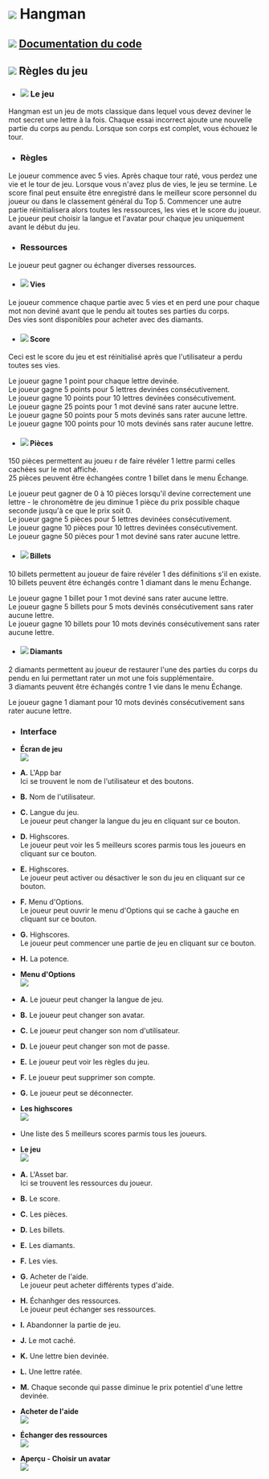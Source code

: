 # ![ ](helpImgs/french.png)  Hangman
## ![ ](helpImgs/app_doc.png) [Documentation du code](https://miguelpinto.dx.am/docs/hangman-doc-fr.pdf)

## ![ ](helpImgs/game_rules.png) Règles du jeu

* ### ![ ](helpImgs/hangman_icon_small.png) Le jeu
Hangman est un jeu de mots classique dans lequel vous devez deviner le mot secret une lettre à la fois.
Chaque essai incorrect ajoute une nouvelle partie du corps au pendu. Lorsque son corps est complet, vous échouez le tour.

* ### Règles
Le joueur commence avec 5 vies. Après chaque tour raté, vous perdez une vie et le tour de jeu. Lorsque vous n'avez plus de vies, le jeu se termine. Le score final peut ensuite être enregistré dans le meilleur score personnel du joueur ou dans le classement général du Top 5. Commencer une autre partie réinitialisera alors toutes les ressources, les vies et le score du joueur. Le joueur peut choisir la langue et l'avatar pour chaque jeu uniquement avant le début du jeu.

* ### Ressources
Le joueur peut gagner ou échanger diverses ressources.

* #### ![ ](helpImgs/heart_small.png) Vies
Le joueur commence chaque partie avec 5 vies et en perd une pour chaque mot non deviné avant que le pendu ait toutes ses parties du corps.<br>
Des vies sont disponibles pour acheter avec des diamants.

* #### ![ ](helpImgs/score_small.png) Score
Ceci est le score du jeu et est réinitialisé après que l'utilisateur a perdu toutes ses vies.

Le joueur gagne 1 point pour chaque lettre devinée.<br>
Le joueur gagne 5 points pour 5 lettres devinées consécutivement.<br>
Le joueur gagne 10 points pour 10 lettres devinées consécutivement.<br>
Le joueur gagne 25 points pour 1 mot deviné sans rater aucune lettre.<br>
Le joueur gagne 50 points pour 5 mots devinés sans rater aucune lettre.<br>
Le joueur gagne 100 points pour 10 mots devinés sans rater aucune lettre.

* #### ![ ](helpImgs/coin_small.png) Pièces
150 pièces permettent au joueu r de faire révéler 1 lettre parmi celles cachées sur le mot affiché.<br>
25 pièces peuvent être échangées contre 1 billet dans le menu Échange.

Le joueur peut gagner de 0 à 10 pièces lorsqu'il devine correctement une lettre - le chronomètre de jeu diminue 1 pièce du prix possible chaque seconde jusqu'à ce que le prix soit 0.<br>
Le joueur gagne 5 pièces pour 5 lettres devinées consécutivement.<br>
Le joueur gagne 10 pièces pour 10 lettres devinées consécutivement.<br>
Le joueur gagne 50 pièces pour 1 mot deviné sans rater aucune lettre.

* #### ![ ](helpImgs/banknote_small.png) Billets
10 billets permettent au joueur de faire révéler 1 des définitions s'il en existe.<br>
10  billets peuvent être échangés contre 1 diamant dans le menu Échange.

Le joueur gagne 1 billet pour 1 mot deviné sans rater aucune lettre.<br>
Le joueur gagne 5 billets pour 5 mots devinés consécutivement sans rater aucune lettre.<br>
Le joueur gagne 10 billets pour 10 mots devinés consécutivement sans rater aucune lettre. 

* #### ![ ](helpImgs/diamond_small.png) Diamants
2 diamants permettent au joueur de restaurer l'une des parties du corps du pendu en lui permettant rater un mot une fois supplémentaire.<br>
3 diamants peuvent être échangés contre 1 vie dans le menu Échange.

Le joueur gagne 1 diamant pour 10 mots devinés consécutivement sans rater aucune lettre.

* ### Interface

* **Écran de jeu**<br>
![ ](helpImgs/help1.jpg)

- **A.** L'App bar<br>
Ici se trouvent le nom de l'utilisateur et des boutons.

- **B.** Nom de l'utilisateur.

- **C.** Langue du jeu.<br>
Le joueur peut changer la langue du jeu en cliquant sur ce bouton.

- **D.** Highscores.<br>
Le joueur peut voir les 5 meilleurs scores parmis tous les joueurs en cliquant sur ce bouton.

- **E.** Highscores.<br>
Le joueur peut activer ou désactiver le son du jeu en cliquant sur ce bouton.

- **F.** Menu d'Options.<br>
Le joueur peut ouvrir le menu d'Options qui se cache à gauche en cliquant sur ce bouton.

- **G.** Highscores.<br>
Le joueur peut commencer une partie de jeu en cliquant sur ce bouton.

- **H.** La potence.

* **Menu d'Options**<br>
![ ](helpImgs/help2.jpg)

- **A.** Le joueur peut changer la langue de jeu.

- **B.** Le joueur peut changer son avatar.

- **C.** Le joueur peut changer son nom d'utilisateur.

- **D.** Le joueur peut changer son mot de passe.

- **E.** Le joueur peut voir les règles du jeu.

- **F.** Le joueur peut supprimer son compte.

- **G.** Le joueur peut se déconnecter.

* **Les highscores**<br>
![ ](helpImgs/help3.jpg)

- Une liste des 5 meilleurs scores parmis tous les joueurs.

* **Le jeu**<br>
![ ](helpImgs/help4.jpg)

- **A.** L'Asset bar.<br>
Ici se trouvent les ressources du joueur.

- **B.** Le score.

- **C.** Les pièces.

- **D.** Les billets.

- **E.** Les diamants.

- **F.** Les vies.

- **G.** Acheter de l'aide.<br>
Le joueur peut acheter différents types d'aide.

- **H.** Échanhger des ressources.<br>
Le joueur peut échanger ses ressources.

- **I.** Abandonner la partie de jeu.

- **J.** Le mot caché.

- **K.** Une lettre bien devinée.

- **L.** Une lettre ratée.

- **M.** Chaque seconde qui passe diminue le prix potentiel d'une lettre devinée.

* **Acheter de l'aide**<br>
![ ](helpImgs/help5.jpg)

* **Échanger des ressources**<br>
![ ](helpImgs/help6.jpg)

* **Aperçu - Choisir un avatar**<br>
![ ](helpImgs/choose_avatar.gif)

